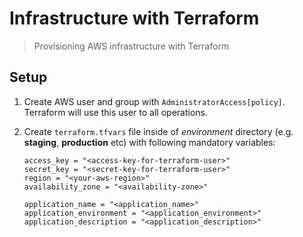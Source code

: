 # Infrastructure with Terraform

> Provisioning AWS infrastructure with Terraform

## Setup

1. Create AWS user and group with `AdministratorAccess[policy]`. Terraform will
   use this user to all operations.
2. Create `terraform.tfvars` file inside of *environment* directory (e.g. **staging**,
   **production** etc) with following mandatory variables:

    ```
    access_key = "<access-key-for-terraform-user>"
    secret_key = "<secret-key-for-terraform-user>"
    region = "<your-aws-region>"
    availability_zone = "<availability-zone>"
    
    application_name = "<application_name>"
    application_environment = "<application_environment>"
    application_description = "<application_description>"
    ```
